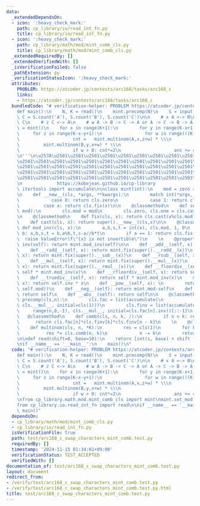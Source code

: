 ```yaml
---
data:
  _extendedDependsOn:
  - icon: ':heavy_check_mark:'
    path: cp_library/io/read_int_fn.py
    title: cp_library/io/read_int_fn.py
  - icon: ':heavy_check_mark:'
    path: cp_library/math/mod/mint_comb_cls.py
    title: cp_library/math/mod/mint_comb_cls.py
  _extendedRequiredBy: []
  _extendedVerifiedWith: []
  _isVerificationFailed: false
  _pathExtension: py
  _verificationStatusIcon: ':heavy_check_mark:'
  attributes:
    PROBLEM: https://atcoder.jp/contests/arc168/tasks/arc168_c
    links:
    - https://atcoder.jp/contests/arc168/tasks/arc168_c
  bundledCode: "# verification-helper: PROBLEM https://atcoder.jp/contests/arc168/tasks/arc168_c\n\
    def main():\n    N, K = read()\n    mint.precomp(N)\n    S = input()\n    A, B,\
    \ C = S.count('A'), S.count('B'), S.count('C')\n\n    # x A <-> B\n    # y B <->\
    \ C\n    # z C <-> A\n    # w A -> B -> C -> A or A -> C -> B -> A \n\n    ans\
    \ = mint()\n    for x in range(K+1):\n        for y in range(K-x+1):\n       \
    \     for z in range(K-x-y+1):\n                for w in range(((K-x-y-z)//2+1)):\n\
    \                    cnt =   mint.multinom(A,x,z+w) * \\\n                   \
    \         mint.multinom(B,y,x+w) * \\\n                            mint.multinom(C,z,y+w)\n\
    \                    if w > 0: cnt*=2\n                    ans += cnt\n    print(ans)\n\
    \n'''\n\u257A\u2501\u2501\u2501\u2501\u2501\u2501\u2501\u2501\u2501\u2501\u2501\
    \u2501\u2501\u2501\u2501\u2501\u2501\u2501\u2501\u2501\u2501\u2501\u2501\u2501\
    \u2501\u2501\u2501\u2501\u2501\u2501\u2501\u2501\u2501\u2501\u2501\u2501\u2501\
    \u2501\u2501\u2501\u2501\u2501\u2501\u2501\u2501\u2501\u2501\u2501\u2501\u2501\
    \u2501\u2501\u2501\u2501\u2501\u2501\u2501\u2501\u2501\u2501\u2501\u2501\u2578\
    \n             https://kobejean.github.io/cp-library               \n'''\nfrom\
    \ itertools import accumulate\n\nclass mint(int):\n    mod = zero = one = None\n\
    \n    def __new__(cls, *args, **kwargs):\n        match int(*args, **kwargs):\n\
    \            case 0: return cls.zero\n            case 1: return cls.one\n   \
    \         case x: return cls.fix(x)\n\n    @classmethod\n    def set_mod(cls,\
    \ mod):\n        cls.mod = mod\n        cls.zero, cls.one = cls.cast(0), cls.fix(1)\n\
    \n    @classmethod\n    def fix(cls, x): return cls.cast(x%cls.mod)\n\n    @classmethod\n\
    \    def cast(cls, x): return super().__new__(cls,x)\n\n    @classmethod\n   \
    \ def mod_inv(cls, x):\n        a,b,s,t = int(x), cls.mod, 1, 0\n        while\
    \ b: a,b,s,t = b,a%b,t,s-a//b*t\n        if a == 1: return cls.fix(s)\n      \
    \  raise ValueError(f\"{x} is not invertible\")\n    \n    @property\n    def\
    \ inv(self): return mint.mod_inv(self)\n\n    def __add__(self, x): return mint.fix(super().__add__(x))\n\
    \    def __radd__(self, x): return mint.fix(super().__radd__(x))\n    def __sub__(self,\
    \ x): return mint.fix(super().__sub__(x))\n    def __rsub__(self, x): return mint.fix(super().__rsub__(x))\n\
    \    def __mul__(self, x): return mint.fix(super().__mul__(x))\n    def __rmul__(self,\
    \ x): return mint.fix(super().__rmul__(x))\n    def __floordiv__(self, x): return\
    \ self * mint.mod_inv(x)\n    def __rfloordiv__(self, x): return self.inv * x\n\
    \    def __truediv__(self, x): return self * mint.mod_inv(x)\n    def __rtruediv__(self,\
    \ x): return self.inv * x\n    def __pow__(self, x): \n        return self.cast(super().__pow__(x,\
    \ self.mod))\n    def __neg__(self): return mint.mod-self\n    def __pos__(self):\
    \ return self\n    def __abs__(self): return self\n\n    @classmethod\n    def\
    \ precomp(cls,n):\n        cls.fac = list(accumulate(\n            range(1,n+1),\
    \ cls.__mul__, initial=cls(1)))\n        cls.finv = list(accumulate(\n       \
    \     range(n,0,-1), cls.__mul__, initial=cls.fac[n].inv))[::-1]\n        \n \
    \   @classmethod\n    def comb(cls, n, k, /):\n        if n < k: return 0\n  \
    \      return cls.fac[n]*cls.finv[k]*cls.finv[n - k]\n    \n    @classmethod\n\
    \    def multinom(cls, n, *K):\n        res = cls(1)\n        for k in K:\n  \
    \          res *= cls.comb(n, k)\n            n -= k\n        return res\nmint.set_mod(998244353)\n\
    \n\ndef read(shift=0, base=10):\n    return [int(s, base) + shift for s in input().split()]\n\
    \nif __name__ == '__main__':\n    main()\n"
  code: "# verification-helper: PROBLEM https://atcoder.jp/contests/arc168/tasks/arc168_c\n\
    def main():\n    N, K = read()\n    mint.precomp(N)\n    S = input()\n    A, B,\
    \ C = S.count('A'), S.count('B'), S.count('C')\n\n    # x A <-> B\n    # y B <->\
    \ C\n    # z C <-> A\n    # w A -> B -> C -> A or A -> C -> B -> A \n\n    ans\
    \ = mint()\n    for x in range(K+1):\n        for y in range(K-x+1):\n       \
    \     for z in range(K-x-y+1):\n                for w in range(((K-x-y-z)//2+1)):\n\
    \                    cnt =   mint.multinom(A,x,z+w) * \\\n                   \
    \         mint.multinom(B,y,x+w) * \\\n                            mint.multinom(C,z,y+w)\n\
    \                    if w > 0: cnt*=2\n                    ans += cnt\n    print(ans)\n\
    \nfrom cp_library.math.mod.mint_comb_cls import mint\nmint.set_mod(998244353)\n\
    from cp_library.io.read_int_fn import read\n\nif __name__ == '__main__':\n   \
    \ main()"
  dependsOn:
  - cp_library/math/mod/mint_comb_cls.py
  - cp_library/io/read_int_fn.py
  isVerificationFile: true
  path: test/arc168_c_swap_characters_mint_comb.test.py
  requiredBy: []
  timestamp: '2024-11-15 01:34:01+09:00'
  verificationStatus: TEST_ACCEPTED
  verifiedWith: []
documentation_of: test/arc168_c_swap_characters_mint_comb.test.py
layout: document
redirect_from:
- /verify/test/arc168_c_swap_characters_mint_comb.test.py
- /verify/test/arc168_c_swap_characters_mint_comb.test.py.html
title: test/arc168_c_swap_characters_mint_comb.test.py
---
```

